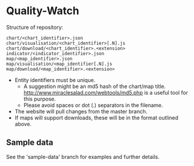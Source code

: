 Quality-Watch
=============

Structure of repository:

    chart/<chart_identifier>.json
    chart/visualisation/<chart_identifier>[.N].js
    chart/download/<chart_identifier>.<extension>
    indicator/<indicator_identifier>.json
    map/<map_identifier>.json
    map/visualisation/<map_identifier[.N].js
    map/download/<map_identifier>.<extension>

* Entity identifiers must be unique.
  * A suggestion might be an md5 hash of the chart/map title. 
  http://www.miraclesalad.com/webtools/md5.php is a useful tool for this purpose.
  * Please avoid spaces or dot (.) separators in the filename.
* The website will pull changes from the master branch.
* If maps will support downloads, these will be in the format outlined above.

## Sample data

See the 'sample-data' branch for examples and further details.
